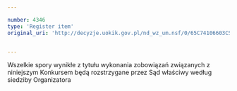 ```yaml
---

number: 4346
type: 'Register item'
original_uri: 'http://decyzje.uokik.gov.pl/nd_wz_um.nsf/0/65C74106603C5207C1257B2F00388688?OpenDocument'


---
```


Wszelkie spory wynikłe z tytułu wykonania zobowiązań związanych z niniejszym Konkursem będą rozstrzygane przez Sąd właściwy według siedziby Organizatora
